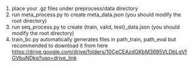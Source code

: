 1. place your .gz files under preprocess/data directory 
2. run meta_process.py to create meta_data.json (you should modify the root directory)
3. run seq_process.py to create {train, valid, test}_data.json (you should modify the root directory)
4. train_bc.py automatically generates files in path_train, path_eval but recommended to download it from here https://drive.google.com/drive/folders/10CeCEAzdGKbM3695VLDbLgVfGVbuNDkq?usp=drive_link